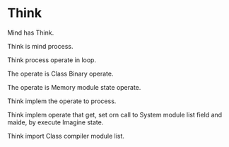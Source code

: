 # Think

Mind has Think.

Think is mind process.

Think process operate in loop.

The operate is Class Binary operate.

The operate is Memory module state operate.

Think implem the operate to process.

Think implem operate that get, set orn call to System module list field and maide,
by execute Imagine state.

Think import Class compiler module list.